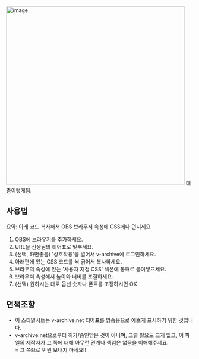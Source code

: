 <img width="480" alt="image" src="https://user-images.githubusercontent.com/5380174/264951843-92aa2bdf-ceab-4530-95ae-69ee38419399.png">
대충이렇게됨.

## 사용법

요약: 아래 코드 복사해서 OBS 브라우저 속성에 CSS에다 던지세요

1. OBS에 브라우저를 추가하세요.
2. URL을 선생님의 티어표로 맞추세요.
3. (선택, 하면좋음) '상호작용'을 열어서 v-archive에 로그인하세요.
4. 아래편에 있는 CSS 코드를 싹 긁어서 복사하세요.
5. 브라우저 속성에 있는 '사용자 지정 CSS' 섹션에 통째로 붙여넣으세요.
6. 브라우저 속성에서 높이와 너비를 조절하세요.
7. (선택) 원하시는 대로 옵션 숫자나 폰트를 조정하시면 OK

## 면책조항

* 이 스타일시트는 v-archive.net 티어표를 방송용으로 예쁘게 표시하기 위한 것입니다.
* v-archive.net으로부터 허가/승인받은 것이 아니며, 그럴 필요도 크게 없고, 이 파일의 제작자가 그 쪽에 대해 아무런 관계나 책임은 없음을 이해해주세요.  
  = 그 쪽으로 민원 보내지 마세요!!